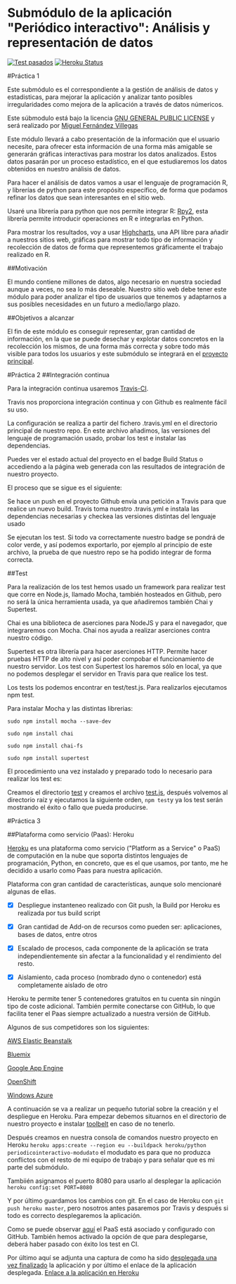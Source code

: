 # Submódulo de la aplicación "Periódico interactivo": Análisis y representación de datos

[![Test pasados](https://travis-ci.org/miguelfervi/ProjectCC.svg?branch=master)](https://travis-ci.org/miguelfervi/ProjectCC)
[![Heroku Status](https://heroku-badge.herokuapp.com/?app=periodicointeractivo&style=flat)](https://periodicointeractivo-modudatos.herokuapp.com/)

#Práctica 1

Este submódulo es el correspondiente a la gestión de análisis de datos y estadisticas, para mejorar la aplicación y analizar tanto posibles irregularidades como mejora de la aplicación a través de datos númericos.

Este súbmodulo está bajo la licencia [GNU GENERAL PUBLIC LICENSE](https://github.com/miguelfervi/ProjectCC/blob/master/LICENSE) y será realizado por [Miguel Fernández Villegas](https://github.com/miguelfervi)

Este módulo llevará a cabo presentación de la información que el usuario necesite, para ofrecer esta información de una forma más amigable se generarán gráficas interactivas para mostrar los datos analizados. Estos datos pasarán por un proceso estadístico, en el que estudiaremos los datos obtenidos en nuestro análisis de datos.

Para hacer el análisis de datos vamos a usar el lenguaje de programación R, y librerías de python para este propósito específico, de forma que podamos refinar los datos que sean interesantes en el sitio web.

Usaré una librería para python que nos permite integrar R: [Rpy2](http://rpy.sourceforge.net/), esta librería permite introducir operaciones en R e integrarlas en Python.

Para mostrar los resultados, voy a usar [Highcharts](http://www.highcharts.com/), una API libre para añadir a nuestros sitios web, gráficas para mostrar todo tipo de información y recolección de datos de forma que representemos gráficamente el trabajo realizado en R.


##Motivación

El mundo contiene millones de datos, algo necesario en nuestra sociedad aunque a veces, no sea lo más deseable. Nuestro sitio web debe tener este módulo para poder analizar el tipo de usuarios que tenemos y adaptarnos a sus posibles necesidades en un futuro a medio/largo plazo.

##Objetivos a alcanzar

El fin de este módulo es conseguir representar, gran cantidad de información, en la que se puede desechar y explotar datos concretos en la recolección los mismos, de una forma más correcta y sobre todo más visible para todos los usuarios y este submódulo se integrará en el [proyecto principal](https://github.com/ProyectCC/PeriodicoInteractivo).

#Práctica 2
##Integración continua

Para la integración continua usaremos [Travis-CI](https://travis-ci.org).

Travis nos proporciona integración continua y con Github es realmente fácil su uso.

La configuración se realiza a partir del fichero .travis.yml en el directorio principal de nuestro repo. En este archivo añadimos, las versiones del lenguaje de programación usado, probar los test e instalar las dependencias.

Puedes ver el estado actual del proyecto en el badge Build Status o accediendo a la página web generada con las resultados de integración de nuestro proyecto.

El proceso que se sigue es el siguiente:

Se hace un push en el proyecto
Github envía una petición a Travis para que realice un nuevo build.
Travis toma nuestro .travis.yml e instala las dependencias necesarias y checkea las versiones distintas del lenguaje usado

Se ejecutan los test. Si todo va correctamente nuestro badge se pondrá de color verde, y así podemos exportarlo, por ejemplo al principio de este archivo, la prueba de que nuestro repo se ha podido integrar de forma correcta.

##Test

Para la realización de los test hemos usado un framework para realizar test que corre en Node.js, llamado Mocha, también hosteados en Github, pero no será la única herramienta usada, ya que añadiremos también Chai y Supertest.

Chai es una biblioteca de aserciones para NodeJS y para el navegador, que integraremos con Mocha. Chai nos ayuda a realizar aserciones contra nuestro código. 

Supertest es otra librería para hacer aserciones HTTP. Permite hacer pruebas HTTP de alto nivel y así poder compobar el funcionamiento de nuestro servidor. Los test con Supertest los haremos sólo en local, ya que no podemos desplegar el servidor en Travis para que realice los test.

Los tests los podemos encontrar en test/test.js. Para realizarlos ejecutamos npm test.

Para instalar Mocha y las distintas librerias:

`sudo npm install mocha --save-dev`

`sudo npm install chai`

`sudo npm install chai-fs `

`sudo npm install supertest`


El procedimiento una vez instalado y preparado todo lo necesario para realizar los test es:

Creamos el directorio [test](https://github.com/miguelfervi/ProjectCC/tree/master/test)
y creamos el archivo [test.js](https://github.com/miguelfervi/ProjectCC/blob/master/test/test.js), después volvemos al directorio raíz y ejecutamos la siguiente orden, `npm test`y ya los test serán mostrando el éxito o fallo que pueda producirse.

#Práctica 3


##Plataforma como servicio (Paas): Heroku


[Heroku](https://www.heroku.com/platform) es una plataforma como servicio ("Platform as a Service" o PaaS) de computación en la nube que soporta distintos lenguajes de programación, Python, en concreto, que es el que usamos, por tanto, me he decidido a usarlo como Paas para nuestra aplicación.

Plataforma con gran cantidad de características, aunque solo mencionaré algunas de ellas.

* [X] Despliegue instanteneo realizado con Git push, la Build por Heroku es realizada por tus build script
* [X] Gran cantidad de Add-on de recursos como pueden ser: aplicaciones, bases de datos, entre otros
* [X] Escalado de procesos, cada componente de la aplicación se trata independientemente sin afectar a la funcionalidad y el rendimiento del resto.
* [X] Aislamiento, cada proceso (nombrado dyno o contenedor) está completamente aislado de otro


Heroku te permite tener 5 contenedores gratuitos en tu cuenta sin ningún tipo de coste adicional. También permite conectarse con GitHub, lo que facilita tener el Paas siempre actualizado a nuestra versión de GitHub.

Algunos de sus competidores son los siguientes:

[AWS Elastic Beanstalk](https://aws.amazon.com/es/)

[Bluemix](https://console.ng.bluemix.net/)

[Google App Engine](https://cloud.google.com/appengine/docs)

[OpenShift](https://www.openshift.com/)

[Windows Azure](https://azure.microsoft.com/es-es/)

A continuación se va a realizar un pequeño tutorial sobre la creación y el despliegue en Heroku.
Para empezar debemos situarnos en el directorio de nuestro proyecto e instalar [toolbelt](https://toolbelt.heroku.com/) en caso de no tenerlo.

Después creamos en nuestra consola de comandos nuestro proyecto en Heroku 
`heroku apps:create --region eu --buildpack heroku/python periodicointeractivo-modudato` el modudato es para que no produzca conflictos con el resto de mi equipo de trabajo y para señalar que es mi parte del submódulo.

Tambiién asignamos el puerto 8080 para usarlo al desplegar la aplicación
`heroku config:set PORT=8080`

Y por último guardamos los cambios con git. En el caso de Heroku con
`git push heroku master`, pero nosotros antes pasaremos por Travis y después si todo es correcto desplegaremos la aplicación.

Como se puede observar [aquí](https://gyazo.com/7c7bec97c6184d7f658c1e2030190bf3.png) el PaaS está asociado y configurado con GitHub. También hemos activado la opción de que para desplegarse, deberá haber pasado con éxito los test en CI.

Por último aquí se adjunta una captura de como ha sido [desplegada una vez finalizado](https://gyazo.com/edfe5b2c38a23da46edac725d1090614.png) la aplicación y por último el enlace de la aplicación desplegada.
[Enlace a la aplicación en Heroku](https://periodicointeractivo-modudato.herokuapp.com/)








